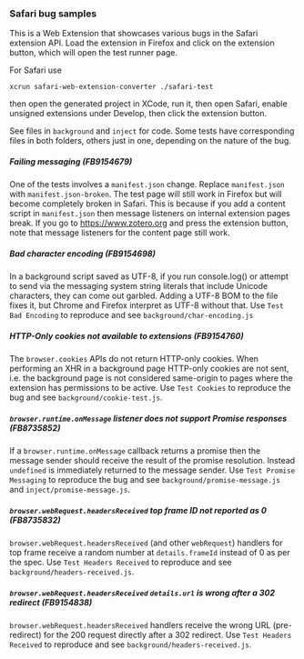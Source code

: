 ### Safari bug samples

This is a Web Extension that showcases various bugs
in the Safari extension API. Load the extension in Firefox and click
on the extension button, which will open the test runner page.
 
For Safari use
```
xcrun safari-web-extension-converter ./safari-test
```
then open the generated project in XCode, run it, then open Safari, enable
unsigned extensions under Develop, then click the extension button.

See files in `background` and `inject` for code. Some tests have
corresponding files in both folders, others just in one, depending
on the nature of the bug.

##### Failing messaging (FB9154679)

One of the tests involves a `manifest.json` change. Replace `manifest.json` with
`manifest.json-broken`. The test page will still work in Firefox but will
become completely broken in Safari. This is because if you add a content script
in `manifest.json` then message listeners on internal extension pages break.
If you go to https://www.zotero.org and press the extension button, note that
message listeners for the content page still work.

##### Bad character encoding (FB9154698)

In a background script saved as UTF-8, if you run console.log() or attempt to
send via the messaging system string literals that include Unicode characters,
they can come out garbled. Adding a UTF-8 BOM to the file fixes it, but Chrome
and Firefox interpret as UTF-8 without that. Use `Test Bad Encoding`
to reproduce and see `background/char-encoding.js`

##### HTTP-Only cookies not available to extensions (FB9154760)

The `browser.cookies` APIs do not return HTTP-only cookies. When performing an XHR
in a background page HTTP-only cookies are not sent, i.e. the background page is
not considered same-origin to pages where the extension has permissions to be active.
Use `Test Cookies` to reproduce the bug and see `background/cookie-test.js`.

##### `browser.runtime.onMessage` listener does not support Promise responses (FB8735852)

If a `browser.runtime.onMessage` callback returns a promise then the message sender should
receive the result of the promise resolution. Instead `undefined` is immediately returned
to the message sender. Use `Test Promise Messaging` to reproduce the bug and see
`background/promise-message.js` and `inject/promise-message.js`.

##### `browser.webRequest.headersReceived` top frame ID not reported as 0 (FB8735832)

`browser.webRequest.headersReceived` (and other `webRequest`) handlers for top frame receive
a random number at `details.frameId` instead of 0 as per the spec. Use `Test Headers Received`
to reproduce and see `background/headers-received.js`.

##### `browser.webRequest.headersReceived` `details.url` is wrong after a 302 redirect (FB9154838)

`browser.webRequest.headersReceived` handlers receive the wrong URL (pre-redirect) for the
200 request directly after a 302 redirect. Use `Test Headers Received`
to reproduce and see `background/headers-received.js`.
